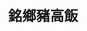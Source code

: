 ---
title: "銘鄉豬高飯"
description: "銘鄉豬高飯"
layout: shop
keywords:
  - 美食競賽
  - 台灣美食
  - 美食精選
datePublished: "2025-06-30"
dateModified: "2025-07-06"
city: "台北市"
district: "中正區"
address: "台北市中正區中華路二段311巷"
phone: "0930840640"
geo: "25.028710849274624, 121.50622132683642"
google_map: "https://maps.app.goo.gl/hxjeQFv68PfFHZUL8"
footinder: "https://footinder.com.tw/%E5%8F%B0%E5%8C%97%E5%B8%82%E4%B8%AD%E6%AD%A3%E5%8D%80/362047/"
official: "https://www.facebook.com/profile.php?id=100069267175195"
award:
  - name: "夜市王"
    year: "2024"
    entries:
      - nightMarket: "南機場夜市"
        food_type: "蚵仔煎"
        rank: "第八名"

---